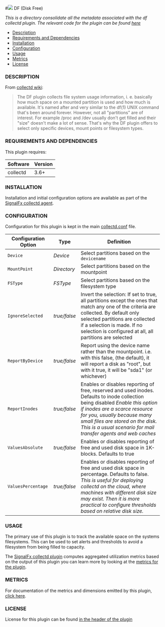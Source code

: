 #![](https://github.com/signalfx/integrations/blob/master/collectd/img/integrations_collectd.png) DF (Disk Free)

_This is a directory consolidate all the metadata associated with the df collectd plugin. The relevant code for the plugin can be found [here](https://github.com/signalfx/collectd/blob/master/src/df.c)_

- [Description](#description)
- [Requirements and Dependencies](#requirements-and-dependencies)
- [Installation](#installation)
- [Configuration](#configuration)
- [Usage](#usage)
- [Metrics](#metrics)
- [License](#license)

### DESCRIPTION

From [collectd wiki](https://collectd.org/wiki/index.php/Plugin:DF):

> The DF plugin collects file system usage information, i. e. basically how much space on a mounted partition is used and how much is available. It's named after and very similar to the df(1) UNIX command that's been around forever.
However, not all "partitions" are of interest. For example /proc and /dev usually don't get filled and their "size" doesn't make a lot of sense. That's why the DF plugin offers to select only specific devices, mount points or filesystem types.

### REQUIREMENTS AND DEPENDENCIES

This plugin requires:

| Software  | Version        |
|-----------|----------------|
| collectd  | 3.6+ |

### INSTALLATION

Installation and initial configuration options are available as part of the [SignalFx collectd agent](https://github.com/signalfx/integrations/tree/master/collectd). 


### CONFIGURATION

Configuration for this plugin is kept in the main [collectd.conf](https://github.com/signalfx/integrations/blob/master/collectd/collectd.conf) file.

| Configuration Option | Type | Definition |
|----------------------|------|------------|
|`Device` | _Device_ | Select partitions based on the `devicename` |
|`MountPoint`| _Directory_|Select partitions based on the mountpoint |
|`FSType`| _FSType_ | Select partitions based on the filesystem type|
|`IgnoreSelected`| _true/false_ |Invert the selection: If set to true, all partitions except the ones that match any one of the criteria are collected. By default only selected partitions are collected if a selection is made. If no selection is configured at all, all partitions are selected|
|`ReportByDevice`| _true/false_ |Report using the device name rather than the mountpoint. i.e. with this false, (the default), it will report a disk as "root", but with it true, it will be "sda1" (or whichever)|
|`ReportInodes`| _true/false_ | Enables or disables reporting of free, reserved and used inodes. Defaults to inode collection being disabled _Enable this option if inodes are a scarce resource for you, usually because many small files are stored on the disk. This is a usual scenario for mail transfer agents and web caches_|
|`ValuesAbsolute`| _true/false_ | Enables or disables reporting of free and used disk space in 1K-blocks. Defaults to true|
|`ValuesPercentage`| _true/false_ | Enables or disables reporting of free and used disk space in percentage. Defaults to false. _This is useful for deploying collectd on the cloud, where machines with different disk size may exist. Then it is more practical to configure thresholds based on relative disk size._|

### USAGE

The primary use of this plugin is to track the available space on the systems filesystems. This can be used to set alerts and thresholds to avoid a filesystem from being filled to capacity.

The [SignalFx collectd plugin](https://github.com/signalfx/integrations/tree/master/collectd-signalfx) computes aggregated utilization metrics based on the output of this plugin you can learn more by looking at the [metrics for the plugin](https://github.com/signalfx/integrations/blob/master/collectd-signalfx/docs/disk.utilization.md).

### METRICS

For documentation of the metrics and dimensions emitted by this plugin, [click here](././docs).

### LICENSE

License for this plugin can be found [in the header of the plugin](https://github.com/signalfx/collectd/blob/master/src/df.c)

